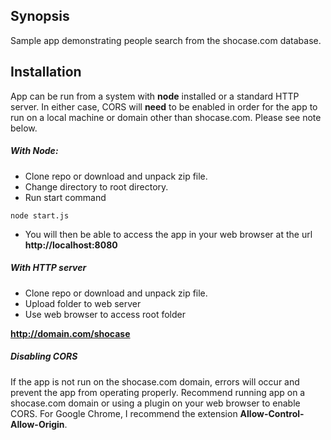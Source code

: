 ## Synopsis

Sample app demonstrating people search from the shocase.com database.

## Installation

App can be run from a system with **node** installed or a standard HTTP server.  In either case, CORS will **need** to be enabled in order for the app to run on a local machine or domain other than shocase.com.  Please see note below.

##### With Node:

- Clone repo or download and unpack zip file.
- Change directory to root directory.
- Run start command

```
node start.js
```

- You will then be able to access the app in your web browser at the url **http://localhost:8080**

##### With HTTP server

- Clone repo or download and unpack zip file.
- Upload folder to web server
- Use web browser to access root folder 

**http://domain.com/shocase**

##### Disabling CORS

If the app is not run on the shocase.com domain, errors will occur and prevent the app from operating properly.  Recommend running app on a shocase.com domain or using a plugin on your web browser to enable CORS. For Google Chrome, I recommend the extension **Allow-Control-Allow-Origin**.
